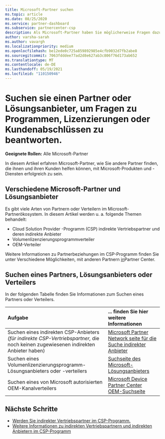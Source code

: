 ```yaml
---
title: Microsoft-Partner suchen
ms.topic: article
ms.date: 08/25/2020
ms.service: partner-dashboard
ms.subservice: partnercenter-csp
description: Als Microsoft-Partner haben Sie möglicherweise Fragen dazu, wie Sie Ihren Kunden oder bestimmten Programmen helfen können. Suchen Sie nach anderen Partnern, die Ihnen helfen können.
author: varsha-sarah
ms.author: vavargh
ms.localizationpriority: medium
ms.openlocfilehash: be12ede0c725a859892985e4cfb9032d7fb2abe8
ms.sourcegitcommit: 7063fdddee77ad2d8e627ab3c806f76d173ab652
ms.translationtype: MT
ms.contentlocale: de-DE
ms.lasthandoff: 05/19/2021
ms.locfileid: "110150946"
---
```

# <a name="find-a-partner-or-solution-provider-to-answer-questions-about-programs-licensing-or-customer-deals"></a>Suchen sie einen Partner oder Lösungsanbieter, um Fragen zu Programmen, Lizenzierungen oder Kundenabschlüssen zu beantworten. 

**Geeignete Rollen:** Alle Microsoft-Partner

In diesem Artikel erfahren Microsoft-Partner, wie Sie andere Partner finden, die ihnen und ihren Kunden helfen können, mit Microsoft-Produkten und -Diensten erfolgreich zu sein.

## <a name="different-microsoft-partners-and-solution-providers"></a>Verschiedene Microsoft-Partner und Lösungsanbieter

Es gibt viele Arten von Partnern oder Verteilern im Microsoft-Partnerökosystem. In diesem Artikel werden u. a. folgende Themen behandelt:

- Cloud Solution Provider -Programm (CSP) indirekte Vertriebspartner und deren indirekte Anbieter
- Volumenlizenzierungsprogrammverteiler
- OEM-Verteiler

Weitere Informationen zu Partnerbeziehungen im CSP-Programm finden Sie unter Verschiedene Möglichkeiten, mit anderen Partnern [in](work-with-other-partners.md)Partner Center.

## <a name="find-a-partner-solution-provider-or-distributor"></a>Suchen eines Partners, Lösungsanbieters oder Verteilers

In der folgenden Tabelle finden Sie Informationen zum Suchen eines Partners oder Verteilers.

|Aufgabe  | ... finden Sie hier weitere Informationen  |
|:------------------|:--------------- |
|Suchen eines indirekten CSP-Anbieters *(für indirekte CSP-Vertriebspartner,* die noch keinen zugewiesenen indirekten Anbieter haben) | [Microsoft Partner Network seite für die Suche indirekter Anbieter](https://partner.microsoft.com/membership/cloud-solution-provider/find-a-provider)  |
|Suchen eines Volumenlizenzierungsprogramm-Lösungsanbieters oder -verteilers  | [Suchseite des Microsoft-Lösungsanbieters](https://www.microsoft.com/solution-providers/home)  |
|Suchen eines von Microsoft autorisierten OEM-Kanalverteilers  | [Microsoft Device Partner Center OEM-Suchseite](https://devicepartner.microsoft.com/connect/distributor)  |

## <a name="next-steps"></a>Nächste Schritte

- [Werden Sie indirekter Vertriebspartner im CSP-Programm.](https://partner.microsoft.com/licensing)
- [Weitere Informationen zu indirekten Vertriebspartnern und indirekten Anbietern im CSP-Programm](work-with-other-partners.md)